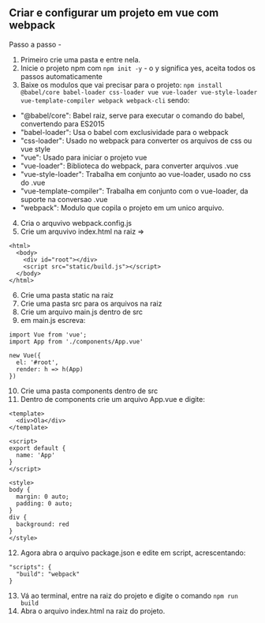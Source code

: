 ## Criar e configurar um projeto em vue com webpack

Passo a passo -

1. Primeiro crie uma pasta e entre nela.
2. Inicie o projeto npm com `npm init -y` - o y significa yes, aceita todos os passos automaticamente
3. Baixe os modulos que vai precisar para o projeto: `npm install @babel/core babel-loader css-loader vue vue-loader vue-style-loader vue-template-compiler webpack webpack-cli` sendo:
  - "@babel/core": Babel raiz, serve para executar o comando do babel, convertendo para ES2015
  - "babel-loader": Usa o babel com exclusividade para o webpack
  - "css-loader": Usado no webpack para converter os arquivos de css ou vue style
  - "vue": Usado para iniciar o projeto vue
  - "vue-loader": Biblioteca do webpack, para converter arquivos .vue
  - "vue-style-loader": Trabalha em conjunto ao vue-loader, usado no css do .vue
  - "vue-template-compiler": Trabalha em conjunto com o vue-loader, da suporte na conversao .vue
  - "webpack": Modulo que copila o projeto em um unico arquivo.
4. Cria o arquvivo webpack.config.js
5. Crie um arquvivo index.html na raiz =>
```
<html>
  <body>
    <div id="root"></div>
    <script src="static/build.js"></script>
  </body>
</html>
```
6. Crie uma pasta static na raiz
7. Crie uma pasta src para os arquivos na raiz
8. Crie um arquivo main.js dentro de src
9. em main.js escreva:
```
import Vue from 'vue';
import App from './components/App.vue'

new Vue({
  el: '#root',
  render: h => h(App)
})
```
10. Crie uma pasta components dentro de src
11. Dentro de components crie um arquivo App.vue e digite:
```
<template>
  <div>Ola</div>
</template>

<script>
export default {
  name: 'App'
}
</script>

<style>
body {
  margin: 0 auto;
  padding: 0 auto;
}
div {
  background: red
}
</style>
```
12. Agora abra o arquivo package.json e edite em script, acrescentando:
```
"scripts": {
  "build": "webpack"
}
```
13. Vá ao terminal, entre na raiz do projeto e digite o comando `npm run build`
14. Abra o arquivo index.html na raiz do projeto.

